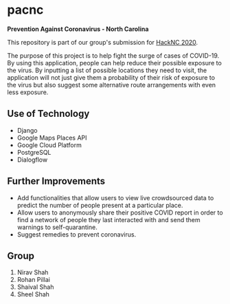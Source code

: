 # pacnc

<b>Prevention Against Coronavirus - North Carolina</b>

This repository is part of our group's submission for [HackNC 2020](https://www.hacknc.com/).

The purpose of this project is to help fight the surge of cases of COVID-19. By using this application, people can help reduce their possible exposure to the virus. By inputting a list of possible locations they need to visit, the application will not just give them a probability of their risk of exposure to the virus but also suggest some alternative route arrangements with even less exposure.

## Use of Technology
- Django
- Google Maps Places API
- Google Cloud Platform
- PostgreSQL
- Dialogflow

## Further Improvements
- Add functionalities that allow users to view live crowdsourced data to predict the number of people present at a particular place. 
- Allow users to anonymously share their positive COVID report in order to find a network of people they last interacted with and send them warnings to self-quarantine.
- Suggest remedies to prevent coronavirus.

## Group
1. Nirav Shah
2. Rohan Pillai
3. Shaival Shah
4. Sheel Shah
